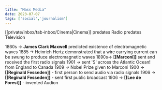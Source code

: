 ```yaml
---
title: "Mass Media"
date: 2023-07-07
tags: ['social','journalism']
---
```



[[private/inbox/tab-inbox/Cinema|Cinema]] predates Radio predates Television

1860s -> **James Clark Maxwell** predicted existence of electromagnetic waves
1885 -> Heinrich Hertz demonstrated that a wire carrying current can be swung to produce electromagnetic waves
1890s-> **[[Marconi]]** sent and received the first radio signals
	1901 -> sent 'S' across the Atlantic Ocean! from England to Canada
	1909 -> Nobel Prize given to Marconi
1900 -> **[[Reginald Fesseden]]** - first person to send audio via radio signals
	1906 -> **[[Reginald Fesseden]]** - sent first public broadcast
1906 -> **[[Lee de Forest]]** - invented Audion

